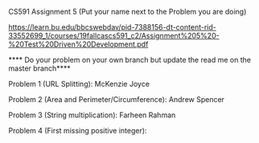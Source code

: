 CS591 Assignment 5 (Put your name next to the Problem you are doing)

https://learn.bu.edu/bbcswebdav/pid-7388156-dt-content-rid-33552699_1/courses/19fallcascs591_c2/Assignment%205%20-%20Test%20Driven%20Development.pdf

**** Do your problem on your own branch but update the read me on the master branch****

Problem 1 (URL Splitting): McKenzie Joyce

Problem 2 (Area and Perimeter/Circumference): Andrew Spencer

Problem 3 (String multiplication): Farheen Rahman

Problem 4 (First missing positive integer):
